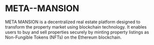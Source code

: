 # META--MANSION
META MANSION is a decentralized real estate platform designed to transform the property market using blockchain technology. It enables users to buy and sell properties securely by minting property listings as Non-Fungible Tokens (NFTs) on the Ethereum blockchain.
